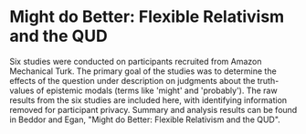 # Might do Better: Flexible Relativism and the QUD


Six studies were conducted on participants recruited from Amazon Mechanical Turk.  The primary goal of the studies was to determine the effects of the question under description on judgments about the truth-values of epistemic modals (terms like 'might' and 'probably'). The raw results from the six studies are included here, with identifying information removed for participant privacy. Summary and analysis results can be found in Beddor and Egan, "Might do Better: Flexible Relativism and the QUD".  

